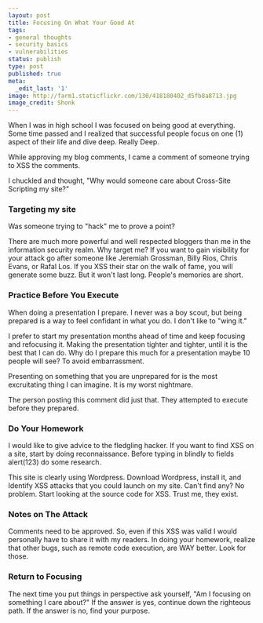 ```yaml
---
layout: post
title: Focusing On What Your Good At
tags:
- general thoughts
- security basics
- vulnerabilities
status: publish
type: post
published: true
meta:
  _edit_last: '1'
image: http://farm1.staticflickr.com/130/418180402_d5fb8a8713.jpg
image_credit: Shonk
---
```

When I was in high school I was focused on being good at everything. Some time passed and I realized that successful people focus on one (1) aspect of their life and dive deep. Really Deep.

While approving my blog comments, I came a comment of someone trying to XSS the comments.

I chuckled and thought, "Why would someone care about Cross-Site Scripting my site?"

### Targeting my site

Was someone trying to "hack" me to prove a point?

There are much more powerful and well respected bloggers than me in the information security realm. Why target me? If you want to gain visibility for your attack go after someone like Jeremiah Grossman, Billy Rios, Chris Evans, or Rafal Los. If you XSS their star on the walk of fame, you will generate some buzz. But it won't last long. People's memories are short.

### Practice Before You Execute

When doing a presentation I prepare. I never was a boy scout, but being prepared is a way to feel confidant in what you do. I don't like to "wing it."

I prefer to start my presentation months ahead of time and keep focusing and refocusing it. Making the presentation tighter and tighter, until it is the best that I can do. Why do I prepare this much for a presentation maybe 10 people will see? To avoid embarrassment.

Presenting on something that you are unprepared for is the most excruitating thing I can imagine. It is my worst nightmare.

The person posting this comment did just that. They attempted to execute before they prepared.

### Do Your Homework

I would like to give advice to the fledgling hacker. If you want to find XSS on a site, start by doing reconnaissance. Before typing in blindly to fields alert(123) do some research.

This site is clearly using Wordpress. Download Wordpress, install it, and Identify XSS attacks that you could launch on my site. Can't find any? No problem. Start looking at the source code for XSS. Trust me, they exist.

### Notes on The Attack

Comments need to be approved. So, even if this XSS was valid I would personally have to share it with my readers. In doing your homework, realize that other bugs, such as remote code execution, are WAY better. Look for those.

### Return to Focusing

The next time you put things in perspective ask yourself, "Am I focusing on something I care about?" If the answer is yes, continue down the righteous path. If the answer is no, find your purpose.

